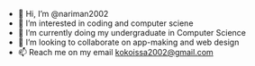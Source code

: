 - 👋 Hi, I’m @nariman2002
- 👀 I’m interested in coding and computer sciene 
- 🌱 I’m currently doing my undergraduate in Computer Science
- 💞️ I’m looking to collaborate on app-making and web design 
- 📫 Reach me on my email kokoissa2002@gmail.com

<!---
nariman2002/nariman2002 is a ✨ special ✨ repository because its `README.md` (this file) appears on your GitHub profile.
You can click the Preview link to take a look at your changes.
--->
